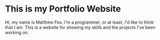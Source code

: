 # This is my Portfolio Website

Hi, my name is Matthew Fox. I'm a programmer, or at least, I'd like to think that I am. This is a website for showing 
my skills and the projects I've been working on.